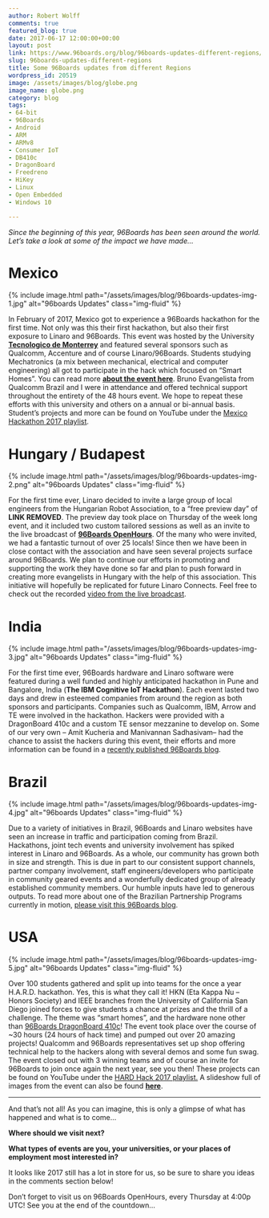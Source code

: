 ```yaml
---
author: Robert Wolff
comments: true
featured_blog: true
date: 2017-06-17 12:00:00+00:00
layout: post
link: https://www.96boards.org/blog/96boards-updates-different-regions/
slug: 96boards-updates-different-regions
title: Some 96Boards updates from different Regions
wordpress_id: 20519
image: /assets/images/blog/globe.png
image_name: globe.png
category: blog
tags:
- 64-bit
- 96Boards
- Android
- ARM
- ARMv8
- Consumer IoT
- DB410c
- DragonBoard
- Freedreno
- HiKey
- Linux
- Open Embedded
- Windows 10

---
```


_Since the beginning of this year, 96Boards has been seen around the world. Let’s take a look at some of the impact we have made…_

# **Mexico**

{% include image.html path="/assets/images/blog/96boards-updates-img-1.jpg" alt="96boards Updates" class="img-fluid" %}

In February of 2017, Mexico got to experience a 96Boards hackathon for the first time. Not only was this their first hackathon, but also their first exposure to Linaro and 96Boards. This event was hosted by the University **[Tecnologico de Monterrey](https://tec.mx/)** and featured several sponsors such as Qualcomm, Accenture and of course Linaro/96Boards. Students studying Mechatronics (a mix between mechanical, electrical and computer engineering) all got to participate in the hack which focused on “Smart Homes”. You can read more **[about the event here](/blog/chihuahua-mexico-hacks-96boards/)**. Bruno Evangelista from Qualcomm Brazil and I were in attendance and offered technical support throughout the entirety of the 48 hours event. We hope to repeat these efforts with this university and others on a annual or bi-annual basis. Student’s projects and more can be found on YouTube under the [Mexico Hackathon 2017 playlist](https://www.youtube.com/playlist?list=PL-NF6S9MM_W2ss20r7NZiyZBiz85zHuw5).

# **Hungary / Budapest**

{% include image.html path="/assets/images/blog/96boards-updates-img-2.png" alt="96boards Updates" class="img-fluid" %}

For the first time ever, Linaro decided to invite a large group of local engineers from the Hungarian Robot Association, to a “free preview day” of **LINK REMOVED**. The preview day took place on Thursday of the week long event, and it included two custom tailored sessions as well as an invite to the live broadcast of [**96Boards OpenHours**](/openhours/). Of the many who were invited, we had a fantastic turnout of over 25 locals! Since then we have been in close contact with the association and have seen several projects surface around 96Boards. We plan to continue our efforts in promoting and supporting the work they have done so far and plan to push forward in creating more evangelists in Hungary with the help of this association. This initiative will hopefully be replicated for future Linaro Connects. Feel free to check out the recorded [video from the live broadcast](https://youtu.be/Bd7InYlMLAE?list=PL-NF6S9MM_W1QBjUc2B5Pg502bz7qslxk).

# **India**

{% include image.html path="/assets/images/blog/96boards-updates-img-3.jpg" alt="96boards Updates" class="img-fluid" %}

For the first time ever, 96Boards hardware and Linaro software were featured during a well funded and highly anticipated hackathon in Pune and Bangalore, India (**The IBM Cognitive IoT Hackathon**). Each event lasted two days and drew in esteemed companies from around the region as both sponsors and participants. Companies such as Qualcomm, IBM, Arrow and TE were involved in the hackathon. Hackers were provided with a DragonBoard 410c and a custom TE sensor mezzanine to develop on. Some of our very own – Amit Kucheria and Manivannan Sadhasivam– had the chance to assist the hackers during this event, their efforts and more information can be found in a [recently published 96Boards blog](/blog/ibm-cognitive-hackathon-india-pune-bangalore-2017/).

# **Brazil**

{% include image.html path="/assets/images/blog/96boards-updates-img-4.jpg" alt="96boards Updates" class="img-fluid" %}

Due to a variety of initiatives in Brazil, 96Boards and Linaro websites have seen an increase in traffic and participation coming from Brazil. Hackathons, joint tech events and university involvement has spiked interest in Linaro and 96Boards. As a whole, our community has grown both in size and strength. This is due in part to our consistent support channels, partner company involvement, staff engineers/developers who participate in community geared events and a wonderfully dedicated group of already established community members. Our humble inputs have led to generous outputs. To read more about one of the Brazilian Partnership Programs currently in motion, [please visit this 96Boards blog](/blog/96boards-brazil-country-wide-iot-partnership-program/).

# USA

{% include image.html path="/assets/images/blog/96boards-updates-img-5.jpg" alt="96boards Updates" class="img-fluid" %}

Over 100 students gathered and split up into teams for the once a year H.A.R.D. hackathon. Yes, this is what they call it! HKN (Eta Kappa Nu – Honors Society) and IEEE branches from the University of California San Diego joined forces to give students a chance at prizes and the thrill of a challenge. The theme was “smart homes”, and the hardware none other than [96Boards DragonBoard 410c](/product/dragonboard410c/)! The event took place over the course of ~30 hours (24 hours of hack time) and pumped out over 20 amazing projects! Qualcomm and 96Boards representatives set up shop offering technical help to the hackers along with several demos and some fun swag. The event closed out with 3 winning teams and of course an invite for 96Boards to join once again the next year, see you then! These projects can be found on YouTube under the [HARD Hack 2017 playlist.](https://www.youtube.com/playlist?list=PL-NF6S9MM_W1xI5NiKVjR2mQ5AvBxMqww) A slideshow full of images from the event can also be found [**here**](https://www.slideshare.net/96Boards/ucsd-hard-hackathon-2017-photo-gallery).

* * *

And that’s not all! As you can imagine, this is only a glimpse of what has happened and what is to come…

**Where should we visit next?**

**What types of events are you, your universities, or your places of employment most interested in?**

It looks like 2017 still has a lot in store for us, so be sure to share you ideas in the comments section below!

Don’t forget to visit us on 96Boards OpenHours, every Thursday at 4:00p UTC! See you at the end of the countdown…
